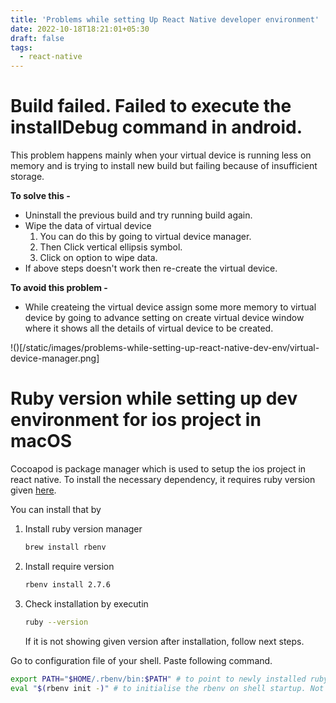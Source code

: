 ```yaml
---
title: 'Problems while setting Up React Native developer environment'
date: 2022-10-18T18:21:01+05:30
draft: false
tags:
  - react-native
---
```


# Build failed. Failed to execute the installDebug command in android.

This problem happens mainly when your virtual device is running less on memory and is trying to install new build but failing because of insufficient storage.

**To solve this -**

- Uninstall the previous build and try running build again.
- Wipe the data of virtual device
  1.  You can do this by going to virtual device manager.
  2.  Then Click vertical ellipsis symbol.
  3.  Click on option to wipe data.
- If above steps doesn't work then re-create the virtual device.

**To avoid this problem -**

- While createing the virtual device assign some more memory to virtual device by going to advance setting on create virtual device window where it shows all the details of virtual device to be created.

!()[/static/images/problems-while-setting-up-react-native-dev-env/virtual-device-manager.png]

# Ruby version while setting up dev environment for ios project in macOS

Cocoapod is package manager which is used to setup the ios project in react native. To install the necessary dependency, it requires ruby version given [here](https://github.com/facebook/react-native/blob/main/template/_ruby-version).

You can install that by

1. Install ruby version manager
   ```sh
   brew install rbenv
   ```
2. Install require version
   ```sh
   rbenv install 2.7.6
   ```
3. Check installation by executin

   ```sh
   ruby --version
   ```

   If it is not showing given version after installation, follow next steps.

Go to configuration file of your shell. Paste following command.

```sh
export PATH="$HOME/.rbenv/bin:$PATH" # to point to newly installed ruby directory
eval "$(rbenv init -)" # to initialise the rbenv on shell startup. Not needed.
```
